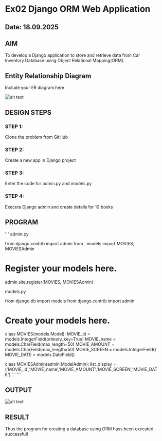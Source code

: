# Ex02 Django ORM Web Application
## Date: 18.09.2025

## AIM
To develop a Django application to store and retrieve data from Car Inventory Database using Object Relational Mapping(ORM).
## Entity Relationship Diagram
Include your ER diagram here

![alt text](<Screenshot 2025-09-19 090257-1.png>)



## DESIGN STEPS

### STEP 1:
Clone the problem from GitHub

### STEP 2:
Create a new app in Django project

### STEP 3:
Enter the code for admin.py and models.py

### STEP 4:
Execute Django admin and create details for 10 books

## PROGRAM
'''
admin.py

from django.contrib import admin
from . models import MOVIES, MOVIESAdmin

# Register your models here.
admin.site.register(MOVIES, MOVIESAdmin)

models.py

from django.db import models
from django.contrib import admin

# Create your models here.
class MOVIES(models.Model):
    MOVIE_id = models.IntegerField(primary_key=True)
    MOVIE_name = models.CharField(max_length=50)
    MOVIE_AMOUNT = models.CharField(max_length=50)
    MOVIE_SCREEN = models.IntegerField()
    MOVIE_DATE = models.DateField()

class MOVIESAdmin(admin.ModelAdmin):
    list_display = ('MOVIE_id','MOVIE_name','MOVIE_AMOUNT','MOVIE_SCREEN','MOVIE_DATE')
    ```
'''


## OUTPUT

![alt text](<Screenshot 2025-09-19 085308-1.png>)


## RESULT
Thus the program for creating a database using ORM hass been executed successfull
